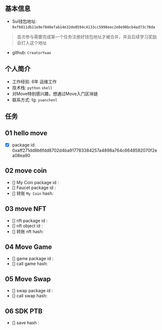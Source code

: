 ## 基本信息
- Sui钱包地址: `0xf6811db11e9e7840efab14e32de8594c4133cc5998eec2e8e98bcb4ad73c70da`
> 首次参与需要完成第一个任务注册好钱包地址才被合并，并且后续学习奖励会打入这个地址
- github: `CreatorYuan`

## 个人简介
- 工作经验: 6年 运维工作
- 技术栈: `python` `shell`
- 对Move特别感兴趣，想通过Move入门区块链
- 联系方式: tg: `yuanchenl` 

## 任务

##   01 hello move  
- [x] package id: 0xaff271dd8b6fdd8702d4ba917783384257a4898a764c6648582070f2ea08ea90

##   02 move coin
- [] My Coin package id : 
- [] Faucet package id : 
- [] 转账 `My Coin` hash:

##   03 move NFT
- [] nft package id :
- [] nft object id : 
- [] 转账 nft  hash:

##   04 Move Game
- [] game package id :
- [] call game hash:

##   05 Move Swap
- [] swap package id :
- [] call swap hash:

##   06 SDK PTB
- [] save hash :
